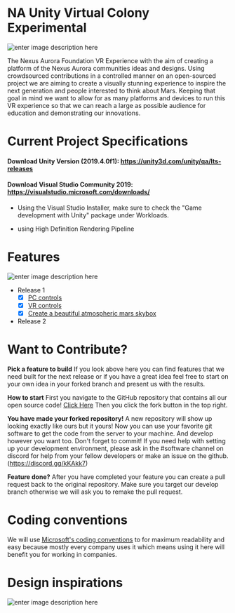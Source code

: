 # NA Unity Virtual Colony Experimental

![enter image description here](http://h2847766.stratoserver.net/pydio/public/292cda38e/dl/SpaceSuit-CaliD-Banner.png?ct=true)

The Nexus Aurora Foundation VR Experience with the aim of creating a platform of the Nexus Aurora communities ideas and designs. Using crowdsourced contributions in a controlled manner on an open-sourced project we are aiming to create a visually stunning experience to inspire the next generation and people interested to think about Mars. Keeping that goal in mind we want to allow for as many platforms and devices to run this VR experience so that we can reach a large as possible audience for education and demonstrating our innovations.

# Current Project Specifications
#### Download Unity Version (2019.4.0f1): https://unity3d.com/unity/qa/lts-releases
#### Download Visual Studio Community 2019: https://visualstudio.microsoft.com/downloads/
- Using the Visual Studio Installer, make sure to check the "Game development with Unity" package under Workloads.

- using High Definition Rendering Pipeline

# Features 
![enter image description here](https://media.discordapp.net/attachments/713435730109792327/719644547876913152/unknown.png?width=1061&height=531)
 - Release 1
	 - [x] [PC controls](https://github.com/Nexus-Aurora/vr-unity-demo/issues/12)
	 - [x] [VR controls](https://github.com/Nexus-Aurora/vr-unity-demo/issues/7)
	 - [x] [Create a beautiful atmospheric mars skybox](https://github.com/Nexus-Aurora/vr-unity-demo/issues/11)
 - Release 2

# Want to Contribute?
**Pick a feature to build** If you look above here you can find features that we need built for the next release or if you have a great idea feel free to start on your own idea in your forked branch and present us with the results.

**How to start** First you navigate to the GitHub repository that contains all our open source code! [ Click Here](https://github.com/Nexus-Aurora/na-unity-virtual-colony-experimental/tree/develop "https://github.com/Nexus-Aurora/na-unity-virtual-colony-experimental/tree/develop") Then you click the fork button in the top right.

**You have made your forked repository!** A new repository will show up looking exactly like ours but it yours! Now you can use your favorite git software to get the code from the server to your machine. And develop however you want too. Don't forget to commit! If you need help with setting up your development environment, please ask in the #software channel on discord for help from your fellow developers or make an issue on the github. (https://discord.gg/kKAkk7)

**Feature done?** After you have completed your feature you can create a pull request back to the original repository. Make sure you target our develop branch otherwise we will ask you to remake the pull request.

# Coding conventions
We will use [Microsoft's coding conventions](<https://github.com/ktaranov/naming-convention/blob/master/C%23 Coding Standards and Naming Conventions.md>) to for maximum readability and easy because mostly every company uses it which means using it here will benefit you for working in companies. 

# Design inspirations
![enter image description here](http://h2847766.stratoserver.net/pydio/public/69fe889fd/dl/Social-Media-Post-Suggestion.png?ct=true)
